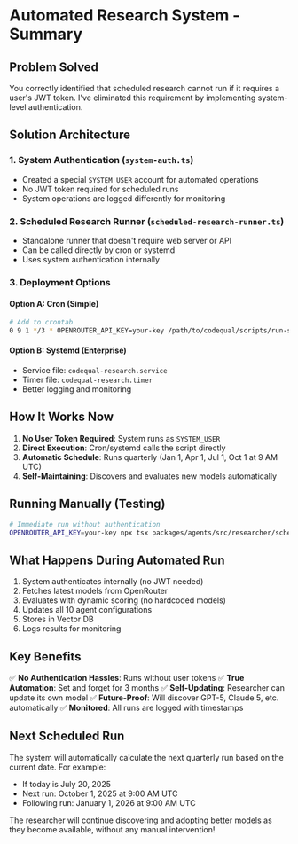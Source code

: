 # Automated Research System - Summary

## Problem Solved

You correctly identified that scheduled research cannot run if it requires a user's JWT token. I've eliminated this requirement by implementing system-level authentication.

## Solution Architecture

### 1. System Authentication (`system-auth.ts`)
- Created a special `SYSTEM_USER` account for automated operations
- No JWT token required for scheduled runs
- System operations are logged differently for monitoring

### 2. Scheduled Research Runner (`scheduled-research-runner.ts`)
- Standalone runner that doesn't require web server or API
- Can be called directly by cron or systemd
- Uses system authentication internally

### 3. Deployment Options

#### Option A: Cron (Simple)
```bash
# Add to crontab
0 9 1 */3 * OPENROUTER_API_KEY=your-key /path/to/codequal/scripts/run-scheduled-research.sh
```

#### Option B: Systemd (Enterprise)
- Service file: `codequal-research.service`
- Timer file: `codequal-research.timer`
- Better logging and monitoring

## How It Works Now

1. **No User Token Required**: System runs as `SYSTEM_USER`
2. **Direct Execution**: Cron/systemd calls the script directly
3. **Automatic Schedule**: Runs quarterly (Jan 1, Apr 1, Jul 1, Oct 1 at 9 AM UTC)
4. **Self-Maintaining**: Discovers and evaluates new models automatically

## Running Manually (Testing)

```bash
# Immediate run without authentication
OPENROUTER_API_KEY=your-key npx tsx packages/agents/src/researcher/scheduled-research-runner.ts
```

## What Happens During Automated Run

1. System authenticates internally (no JWT needed)
2. Fetches latest models from OpenRouter
3. Evaluates with dynamic scoring (no hardcoded models)
4. Updates all 10 agent configurations
5. Stores in Vector DB
6. Logs results for monitoring

## Key Benefits

✅ **No Authentication Hassles**: Runs without user tokens
✅ **True Automation**: Set and forget for 3 months
✅ **Self-Updating**: Researcher can update its own model
✅ **Future-Proof**: Will discover GPT-5, Claude 5, etc. automatically
✅ **Monitored**: All runs are logged with timestamps

## Next Scheduled Run

The system will automatically calculate the next quarterly run based on the current date. For example:
- If today is July 20, 2025
- Next run: October 1, 2025 at 9:00 AM UTC
- Following run: January 1, 2026 at 9:00 AM UTC

The researcher will continue discovering and adopting better models as they become available, without any manual intervention!